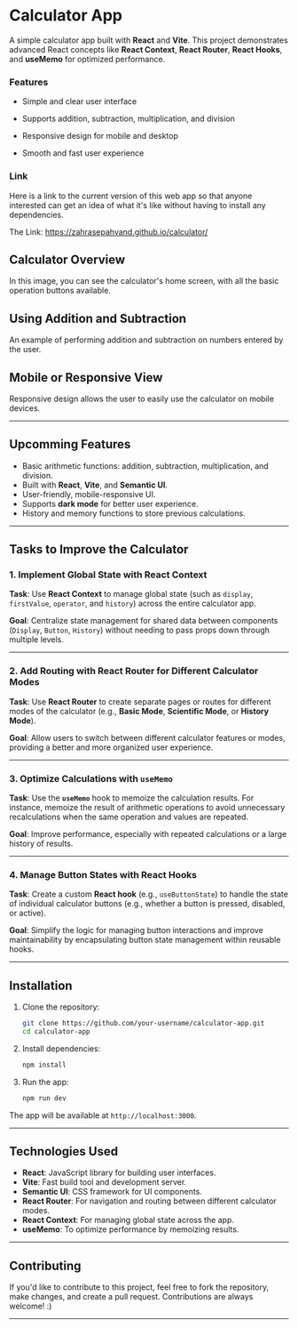 
# Calculator App

A simple calculator app built with **React** and **Vite**. This project demonstrates advanced React concepts like **React Context**, **React Router**, **React Hooks**, and **useMemo** for optimized performance.

### Features

- Simple and clear user interface

- Supports addition, subtraction, multiplication, and division

- Responsive design for mobile and desktop

- Smooth and fast user experience

### Link

Here is a link to the current version of this web app so that anyone interested can get an idea of ​​what it's like without having to install any dependencies.

The Link: https://zahrasepahvand.github.io/calculator/



## Calculator Overview

In this image, you can see the calculator's home screen, with all the basic operation buttons available.


## Using Addition and Subtraction

An example of performing addition and subtraction on numbers entered by the user.

## Mobile or Responsive View

Responsive design allows the user to easily use the calculator on mobile devices.

---

## Upcomming Features

* Basic arithmetic functions: addition, subtraction, multiplication, and division.
* Built with **React**, **Vite**, and **Semantic UI**.
* User-friendly, mobile-responsive UI.
* Supports **dark mode** for better user experience.
* History and memory functions to store previous calculations.

---

## Tasks to Improve the Calculator


### 1. Implement Global State with React Context

**Task**: Use **React Context** to manage global state (such as `display`, `firstValue`, `operator`, and `history`) across the entire calculator app.

**Goal**: Centralize state management for shared data between components (`Display`, `Button`, `History`) without needing to pass props down through multiple levels.

---

### 2. Add Routing with React Router for Different Calculator Modes

**Task**: Use **React Router** to create separate pages or routes for different modes of the calculator (e.g., **Basic Mode**, **Scientific Mode**, or **History Mode**).

**Goal**: Allow users to switch between different calculator features or modes, providing a better and more organized user experience.


---

### 3. Optimize Calculations with `useMemo`

**Task**: Use the **`useMemo`** hook to memoize the calculation results. For instance, memoize the result of arithmetic operations to avoid unnecessary recalculations when the same operation and values are repeated.

**Goal**: Improve performance, especially with repeated calculations or a large history of results.

---

### 4. Manage Button States with React Hooks

**Task**: Create a custom **React hook** (e.g., `useButtonState`) to handle the state of individual calculator buttons (e.g., whether a button is pressed, disabled, or active).

**Goal**: Simplify the logic for managing button interactions and improve maintainability by encapsulating button state management within reusable hooks.

---

## Installation

1. Clone the repository:

   ```bash
   git clone https://github.com/your-username/calculator-app.git
   cd calculator-app
   ```

2. Install dependencies:

   ```bash
   npm install
   ```

3. Run the app:

   ```bash
   npm run dev
   ```

The app will be available at `http://localhost:3000`.

---

## Technologies Used

* **React**: JavaScript library for building user interfaces.
* **Vite**: Fast build tool and development server.
* **Semantic UI**: CSS framework for UI components.
* **React Router**: For navigation and routing between different calculator modes.
* **React Context**: For managing global state across the app.
* **useMemo**: To optimize performance by memoizing results.

---

## Contributing

If you'd like to contribute to this project, feel free to fork the repository, make changes, and create a pull request. Contributions are always welcome! :)


---
